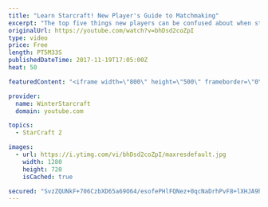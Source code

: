 ```yaml
---
title: "Learn Starcraft! New Player's Guide to Matchmaking"
excerpt: "The top five things new players can be confused about when starting off playing Starcraft 2!"
originalUrl: https://youtube.com/watch?v=bhDsd2coZpI
type: video
price: Free
length: PT5M33S
publishedDateTime: 2017-11-19T17:05:00Z
heat: 50

featuredContent: "<iframe width=\"800\" height=\"500\" frameborder=\"0\" src=\"https://www.youtube.com/embed/bhDsd2coZpI\" allow=\"accelerometer; autoplay; encrypted-media; gyroscope; picture-in-picture\" allowfullscreen></iframe>"

provider:
  name: WinterStarcraft
  domain: youtube.com

topics:
  - StarCraft 2

images:
  - url: https://i.ytimg.com/vi/bhDsd2coZpI/maxresdefault.jpg
    width: 1280
    height: 720
    isCached: true

secured: "SvzZQUNkF+706CzbXD65a69O64/esofePHlFQNez+0qcNaDrhPvF8+lXHJA9hQN03oFTk20PH8+YXRtJBvURHpDh6VidNKbRBvbj9IvyW7I8HMkZlkYRpsPJbT1LzykG7UDeRtJaulRO3ONs7GzS3OoI9N5gdyHRt7A9aIB7U7dUynOdiA2rOMOp8O0zravqVjbJ7GeX6oo/WHG15Z4bPZU7jFrRK00BMe5VcuCYhkQNayVU9Rn4vMKsb/nywRIaEBASSg3Z66P7pDziZDAc3A4H9CaXsurLckGXJPXKcrFzG/1YRypJlJzYj07q2xR0b25uFmZOGrr4EbKDGqoiacj1DJUIG3wz70ghvzwmz27H/tU9xGDp+qZOQcI0pk7JFREA1l03n+tykrLH+Z8GhP3pauxdqY8fzEvf8gIJsMI=;j0qjAkYdvlMWK++2aMC3hA=="
---
```


